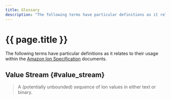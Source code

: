 ```yaml
---
title: Glossary
description: "The following terms have particular definitions as it relates to their usage within the Amazon Ion Specification documents."
---
```


# {{ page.title }}

The following terms have particular definitions as it relates to their usage
within the [Amazon Ion Specification](spec.html) documents.

## Value Stream {#value_stream}
> A (potentially unbounded) sequence of Ion values in either text or binary.
